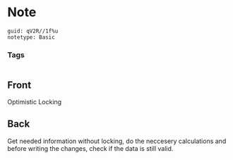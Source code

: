 # Note
```
guid: qV2R//1f%u
notetype: Basic
```

### Tags
```
```

## Front
Optimistic Locking

## Back
Get needed information without locking, do the neccesery calculations and before writing the changes, check if the data is still valid.
